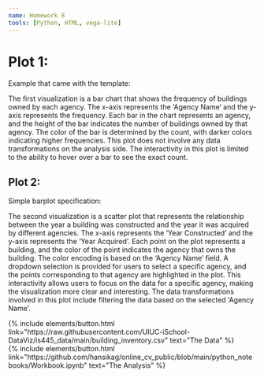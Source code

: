 ```yaml
---
name: Homework 8
tools: [Python, HTML, vega-lite]
---
```



# Plot 1: 

Example that came with the template:

<vegachart schema-url="{{ site.baseurl }}/assets/json/agency_frequency.json" style="width: 100%"></vegachart>

The first visualization is a bar chart that shows the frequency of buildings owned by each agency. The x-axis represents the ‘Agency Name’ and the y-axis represents the frequency. Each bar in the chart represents an agency, and the height of the bar indicates the number of buildings owned by that agency. The color of the bar is determined by the count, with darker colors indicating higher frequencies. This plot does not involve any data transformations on the analysis side. The interactivity in this plot is limited to the ability to hover over a bar to see the exact count.



## Plot 2:

Simple barplot specification:

<vegachart schema-url="{{ site.baseurl }}/assets/json/constructed.json" style="width: 100%"></vegachart>

The second visualization is a scatter plot that represents the relationship between the year a building was constructed and the year it was acquired by different agencies. The x-axis represents the ‘Year Constructed’ and the y-axis represents the ‘Year Acquired’. Each point on the plot represents a building, and the color of the point indicates the agency that owns the building. The color encoding is based on the ‘Agency Name’ field. A dropdown selection is provided for users to select a specific agency, and the points corresponding to that agency are highlighted in the plot. This interactivity allows users to focus on the data for a specific agency, making the visualization more clear and interesting. The data transformations involved in this plot include filtering the data based on the selected ‘Agency Name’.



<!-- these are written in a combo of html and liquid --> 

<div class="left">
{% include elements/button.html link="https://raw.githubusercontent.com/UIUC-iSchool-DataViz/is445_data/main/building_inventory.csv" text="The Data" %}
</div>

<div class="right">
{% include elements/button.html link="https://github.com/hansikag/online_cv_public/blob/main/python_notebooks/Workbook.ipynb" text="The Analysis" %}
</div>

